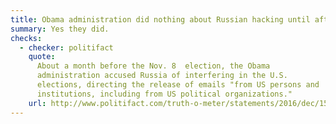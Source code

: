 ```yaml
---
title: Obama administration did nothing about Russian hacking until after election
summary: Yes they did.
checks:
  - checker: politifact
    quote:
      About a month before the Nov. 8  election, the Obama
      administration accused Russia of interfering in the U.S.
      elections, directing the release of emails "from US persons and
      institutions, including from US political organizations."
    url: http://www.politifact.com/truth-o-meter/statements/2016/dec/15/donald-trump/pants-fire-trump-tweet-about-russian-hacking-probe/
---
```


